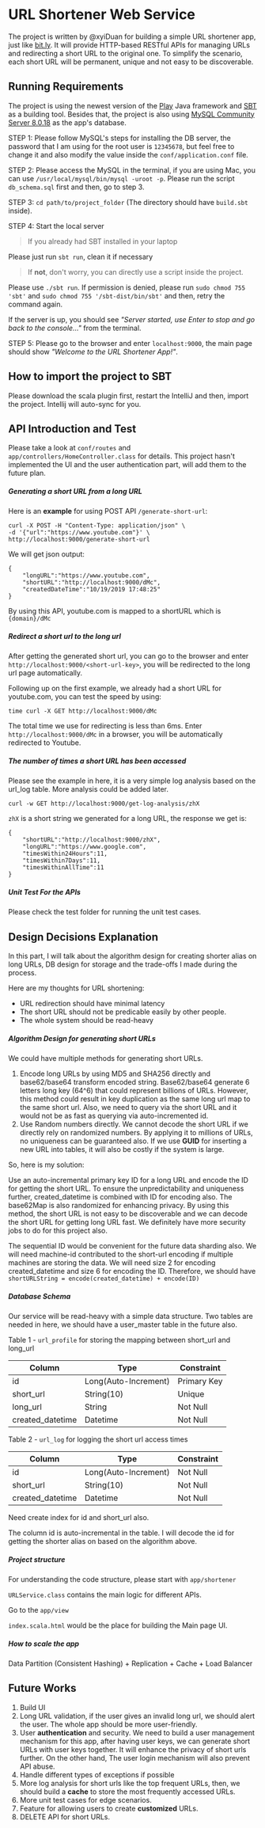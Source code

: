 # URL Shortener Web Service
The project is written by @xyiDuan for building a simple URL shortener app, just like [bit.ly](https://bitly.com). It will provide HTTP-based RESTful APIs for managing URLs and redirecting a short URL to the original one.
To simplify the scenario, each short URL will be permanent, unique and not easy to be discoverable. 

## Running Requirements

The project is using the newest version of the [Play](https://www.playframework.com) Java framework and [SBT](https://www.scala-sbt.org) as a building tool. 
Besides that, the project is also using [MySQL Community Server 8.0.18](https://dev.mysql.com/downloads/mysql/) as the app's database.

STEP 1: Please follow MySQL's steps for installing the DB server, the password that I am using for the root user is `12345678`, but feel free to change it and also modify the value inside the `conf/application.conf` file.

STEP 2: Please access the MySQL in the terminal, if you are using Mac, you can use `/usr/local/mysql/bin/mysql -uroot -p`. Please run the script `db_schema.sql` first and then, go to step 3.

STEP 3: `cd path/to/project_folder` (The directory should have `build.sbt` inside).

STEP 4: Start the local server
> If you already had SBT installed in your laptop

Please just run `sbt run`, clean it if necessary

> If **not**, don't worry, you can directly use a script inside the project. 

Please use `./sbt run`. If permission is denied, please run `sudo chmod 755 'sbt'` and `sudo chmod 755 '/sbt-dist/bin/sbt'` and then, retry the command again.

If the server is up, you should see *"Server started, use Enter to stop and go back to the console..."* from the terminal.

STEP 5: Please go to the browser and enter `localhost:9000`, the main page should show *"Welcome to the URL Shortener App!"*.

## How to import the project to SBT
Please download the scala plugin first, restart the IntelliJ and then, import the project. Intellij will auto-sync for you.

## API Introduction and Test
Please take a look at `conf/routes` and `app/controllers/HomeController.class` for details. This project hasn't implemented the UI and the user authentication part, will add them to the future plan.
##### Generating a short URL from a long URL 
Here is an **example** for using POST API `/generate-short-url`:
```$xslt
curl -X POST -H "Content-Type: application/json" \
-d '{"url":"https://www.youtube.com"}' \
http://localhost:9000/generate-short-url
```
We will get json output:
```$xslt
{
    "longURL":"https://www.youtube.com",
    "shortURL":"http://localhost:9000/dMc",
    "createdDateTime":"10/19/2019 17:48:25"
}
```
By using this API, youtube.com is mapped to a shortURL which is `{domain}/dMc`

##### Redirect a short url to the long url
After getting the generated short url, you can go to the browser and enter `http://localhost:9000/<short-url-key>`, you will be redirected to the long url page automatically.

Following up on the first example, we already had a short URL for youtube.com, you can test the speed by using:
```$xslt
time curl -X GET http://localhost:9000/dMc
```
The total time we use for redirecting is less than 6ms. Enter `http://localhost:9000/dMc` in a browser, you will be automatically redirected to Youtube.

##### The number of times a short URL has been accessed
Please see the example in here, it is a very simple log analysis based on the url_log table. More analysis could be added later. 
```$xslt
curl -w GET http://localhost:9000/get-log-analysis/zhX
```
`zhX` is a short string we generated for a long URL, the response we get is:
```$xslt
{
    "shortURL":"http://localhost:9000/zhX",
    "longURL":"https://www.google.com",
    "timesWithin24Hours":11,
    "timesWithin7Days":11,
    "timesWithinAllTime":11
}
```

##### Unit Test For the APIs
Please check the test folder for running the unit test cases.

## Design Decisions Explanation
In this part, I will talk about the algorithm design for creating shorter alias on long URLs, DB design for storage and the trade-offs I made during the process.

Here are my thoughts for URL shortening:
- URL redirection should have minimal latency 
- The short URL should not be predicable easily by other people. 
- The whole system should be read-heavy

##### Algorithm Design for generating short URLs
We could have multiple methods for generating short URLs.
1) Encode long URLs by using MD5 and SHA256 directly and base62/base64 transform encoded string. Base62/base64 generate 6 letters long key (64^6) that could represent billions of URLs.
However, this method could result in key duplication as the same long url map to the same short url. Also, we need to query via the short URL and it would not be as fast as querying via auto-incremented id.
2) Use Random numbers directly. We cannot decode the short URL if we directly rely on randomized numbers. By applying it to millions of URLs, no uniqueness can be guaranteed also. If we use **GUID** for inserting a new URL into tables, it will also be costly if the system is large.

So, here is my solution: 

Use an auto-incremental primary key ID for a long URL and encode the ID for getting the short URL. To ensure the unpredictability and uniqueness further, created_datetime is combined with ID for encoding also. 
The base62Map is also randomized for enhancing privacy. By using this method, 
the short URL is not easy to be discoverable and we can decode the short URL for getting long URL fast. 
We definitely have more security jobs to do for this project also.

The sequential ID would be convenient for the future data sharding also.
 We will need machine-id contributed to the short-url encoding if multiple machines are storing the data. 
 We will need size 2 for encoding created_datetime and size 6 for encoding the ID. Therefore, 
 we should have `shortURLString = encode(created_datetime) + encode(ID)`

##### Database Schema
Our service will be read-heavy with a simple data structure. Two tables are needed in here, we should have a user_master table in the future also.

Table 1 - `url_profile` for storing the mapping between short_url and long_url

|Column|Type|Constraint|      
|-----------|-----------|-----------|
|id|Long(Auto-Increment)|Primary Key|
|short_url|String(10) |Unique|
|long_url|String|Not Null|
|created_datetime|Datetime|Not Null|

Table 2 - `url_log` for logging the short url access times

|Column|Type|Constraint|      
|-----------|-----------|-----------|
|id|Long(Auto-Increment)|Not Null|
|short_url|String(10) |Not Null|
|created_datetime|Datetime|Not Null|
Need create index for id and short_url also. 

The column id is auto-incremental in the table. I will decode the id for getting the shorter alias on based on the algorithm above. 

##### Project structure
For understanding the code structure, please start with `app/shortener`

`URLService.class` contains the main logic for different APIs.

Go to the `app/view`

`index.scala.html` would be the place for building the Main page UI.


##### How to scale the app
Data Partition (Consistent Hashing) + Replication + Cache + Load Balancer

## Future Works
1. Build UI
2. Long URL validation, if the user gives an invalid long url, we should alert the user. The whole app should be more user-friendly.
3. User **authentication** and security. We need to build a user management mechanism for this app, after having user keys, we can generate short URLs with user keys together. It will enhance the privacy of short urls further. On the other hand, The user login mechanism will also prevent API abuse.  
4. Handle different types of exceptions if possible
5. More log analysis for short urls like the top frequent URLs, then, we should build a **cache** to store the most frequently accessed URLs.
6. More unit test cases for edge scenarios.
7. Feature for allowing users to create **customized** URLs.
8. DELETE API for short URLs.

